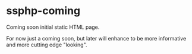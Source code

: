 ssphp-coming
============

Coming soon initial static HTML page.

For now just a coming soon, but later will enhance to be more informative and more cutting edge "looking".
